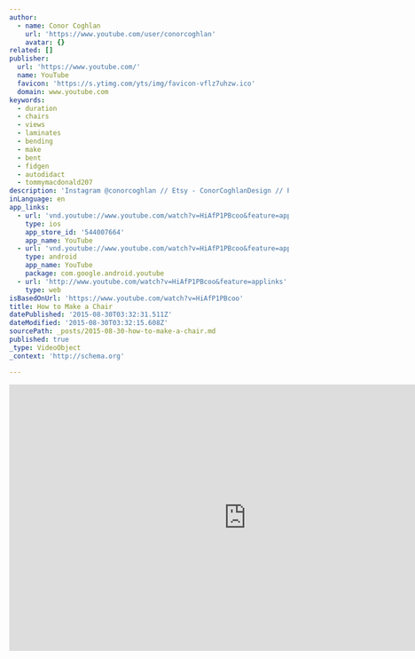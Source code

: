 ```yaml
---
author:
  - name: Conor Coghlan
    url: 'https://www.youtube.com/user/conorcoghlan'
    avatar: {}
related: []
publisher:
  url: 'https://www.youtube.com/'
  name: YouTube
  favicon: 'https://s.ytimg.com/yts/img/favicon-vflz7uhzw.ico'
  domain: www.youtube.com
keywords:
  - duration
  - chairs
  - views
  - laminates
  - bending
  - make
  - bent
  - fidgen
  - autodidact
  - tommymacdonald207
description: 'Instagram @conorcoghlan // Etsy - ConorCoghlanDesign // Pinterest - conorkcoghlan The bow spring chair was designed and fabricated as part of a furniture making workshop at Harvard and MIT. I was interested in how the arms and legs of the chair could work in unison as a type of double bow spring structure - becoming extremely strong under direct loading, yet flexible and responsive to the shifting load of the user.'
inLanguage: en
app_links:
  - url: 'vnd.youtube://www.youtube.com/watch?v=HiAfP1PBcoo&feature=applinks'
    type: ios
    app_store_id: '544007664'
    app_name: YouTube
  - url: 'vnd.youtube://www.youtube.com/watch?v=HiAfP1PBcoo&feature=applinks'
    type: android
    app_name: YouTube
    package: com.google.android.youtube
  - url: 'http://www.youtube.com/watch?v=HiAfP1PBcoo&feature=applinks'
    type: web
isBasedOnUrl: 'https://www.youtube.com/watch?v=HiAfP1PBcoo'
title: How to Make a Chair
datePublished: '2015-08-30T03:32:31.511Z'
dateModified: '2015-08-30T03:32:15.608Z'
sourcePath: _posts/2015-08-30-how-to-make-a-chair.md
published: true
_type: VideoObject
_context: 'http://schema.org'

---
```

<iframe src="https://cdn.embedly.com/widgets/media.html?src=https%3A%2F%2Fwww.youtube.com%2Fembed%2FHiAfP1PBcoo%3Ffeature%3Doembed&amp;url=https%3A%2F%2Fwww.youtube.com%2Fwatch%3Fv%3DHiAfP1PBcoo&amp;image=https%3A%2F%2Fi.ytimg.com%2Fvi%2FHiAfP1PBcoo%2Fhqdefault.jpg&amp;key=b7d04c9b404c499eba89ee7072e1c4f7&amp;type=text%2Fhtml&amp;schema=youtube" width="854" height="480" scrolling="no" frameborder="0" allowfullscreen="allowfullscreen" style=""></iframe>